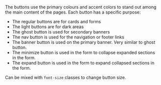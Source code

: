 The buttons use the primary colours and accent colors to stand out among the main content of the pages.
Each button has a specific purpose:

- The regular buttons are for cards and forms
- The light buttons are for dark areas
- The ghost button is used for secondary banners
- The nav button is used for the navigation or footer links
- The banner button is used on the primary banner. Very similar to ghost button.
- The minimize button is used in the form to collapse expanded sections in the form.
- The expand button is used in the form to expand collapsed sections in the form.

Can be mixed with `font-size` classes to change button size.
